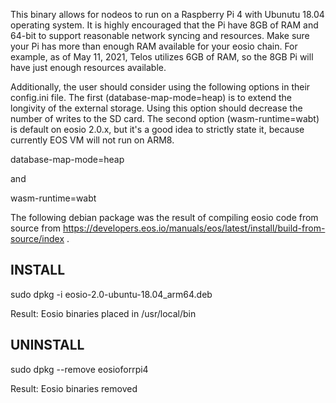This binary allows for nodeos to run on a Raspberry Pi 4 with Ubunutu 18.04 operating system. It is highly encouraged that the Pi have 8GB of RAM and 64-bit to support reasonable network syncing and resources. Make sure your Pi has more than enough RAM available for your eosio chain. For example, as of May 11, 2021, Telos utilizes 6GB of RAM, so the 8GB Pi will have just enough resources available.

Additionally, the user should consider using the following options in their config.ini file. The first (database-map-mode=heap) is to extend the longivity of the external storage. Using this option should decrease the number of writes to the SD card. The second option (wasm-runtime=wabt) is default on eosio 2.0.x, but it's a good idea to strictly state it, because currently EOS VM will not run on ARM8.

database-map-mode=heap

and

wasm-runtime=wabt

The following debian package was the result of compiling eosio code from source from https://developers.eos.io/manuals/eos/latest/install/build-from-source/index .

## INSTALL
sudo dpkg -i eosio-2.0-ubuntu-18.04_arm64.deb

Result: Eosio binaries placed in /usr/local/bin


## UNINSTALL
sudo dpkg --remove eosioforrpi4

Result: Eosio binaries removed
